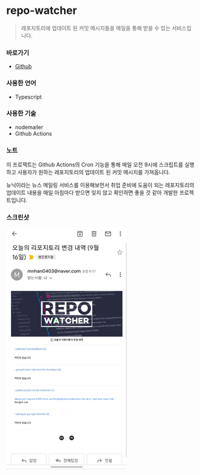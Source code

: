 # repo-watcher

> 레포지토리에 업데이트 된 커밋 메시지들을 메일을 통해 받을 수 있는 서비스입니다.

### 바로가기

- [Github](https://github.com/namhyun-gu/repo-watcher)

### 사용한 언어

- Typescript

### 사용한 기술

- nodemailer
- Github Actions

### 노트

이 프로젝트는 Github Actions의 Cron 기능을 통해 매일 오전 9시에 스크립트를 실행하고 사용자가 원하는 레포지토리의 업데이트 된 커밋 메시지를 가져옵니다.

뉴닉이라는 뉴스 메일링 서비스를 이용해보먼서 취업 준비에 도움이 되는 레포지토리의 업데이트 내용을 매일 아침마다 받으면 잊지 않고 확인하면 좋을 것 같아 개발한 프로젝트입니다.

### 스크린샷

<img src="art/repo-watcher.jpg" width="320">
